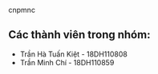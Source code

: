 cnpmnc
## Các thành viên trong nhóm:


- Trần Hà Tuấn Kiệt - 18DH110808
- Trần Minh Chí - 18DH110859